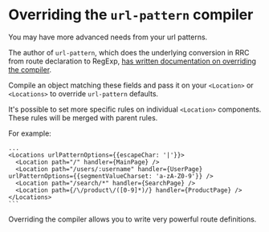 # Overriding the `url-pattern` compiler

You may have more advanced needs from your url patterns.

The author of `url-pattern`, which does the underlying conversion in RRC from route declaration to RegExp,
[has written documentation on overriding the compiler](https://github.com/snd/url-pattern#customize-the-pattern-syntax).

Compile an object matching these fields and pass it on your `<Location>` or `<Locations>` to override `url-pattern`
defaults.

It's possible to set more specific rules on individual `<Location>` components. These rules will be merged
with parent rules.

For example:

    ...
    <Locations urlPatternOptions={{escapeChar: '|'}}>
      <Location path="/" handler={MainPage} />
      <Location path="/users/:username" handler={UserPage} urlPatternOptions={{segmentValueCharset: 'a-zA-Z0-9'}} />
      <Location path="/search/*" handler={SearchPage} />
      <Location path={/\/product\/([0-9]*)/} handler={ProductPage} />
    </Locations>
    ```

Overriding the compiler allows you to write very powerful route definitions.
